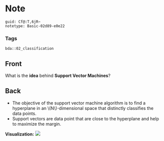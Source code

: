 # Note
```
guid: Cf@:T,6jR~
notetype: Basic-02d89-e0e22
```

### Tags
```
bda::02_classification
```

## Front
What is the <b>idea</b> behind <b>Support Vector Machines</b>?

## Back
<ul>
  <li>The objective of the support vector machine algorithm is to
  find a hyperplane in an \(N\)-dimensional space that distinctly
  classifies the data points.
  <li>Support vectors are data point that are close to the
  hyperplane and help to maximize the margin.
</ul><b>Visualization:</b> <img src="paste-97f25623fc631d43ad350d76f2d7940f797ed29d.jpg">

